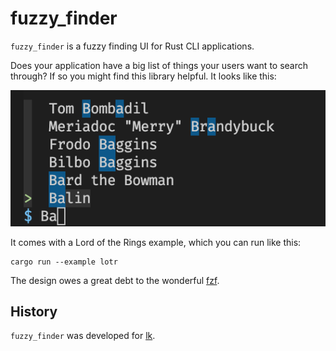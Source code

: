 # fuzzy_finder

`fuzzy_finder` is a fuzzy finding UI for Rust CLI applications. 

Does your application have a big list of things your users want to search through? If so you might find this library helpful. It looks like this:

![An image showing fuzzy finding through Lord of the Ring characters](examples/example_01.png)

It comes with a Lord of the Rings example, which you can run like this:
```
cargo run --example lotr
```

The design owes a great debt to the wonderful [fzf](https://github.com/junegunn/fzf).

## History

`fuzzy_finder` was developed for [lk](https://github.com/jamescoleuk/lk).